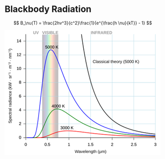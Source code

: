 # Blackbody Radiation


$$
B_\nu(T) = \frac{2hv^3}{c^2}\frac{1}{e^{\frac{h \nu}{kT}} - 1}
$$




<img src="./assets/Black_body.svg" alt="Black_body" style="zoom: 50%;" />

